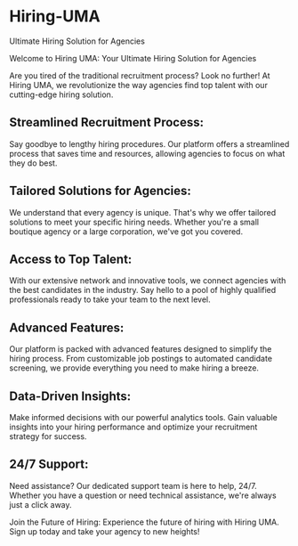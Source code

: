 # Hiring-UMA
Ultimate Hiring Solution for Agencies

Welcome to Hiring UMA: Your Ultimate Hiring Solution for Agencies

Are you tired of the traditional recruitment process? Look no further! At Hiring UMA, we revolutionize the way agencies find top talent with our cutting-edge hiring solution.

## Streamlined Recruitment Process: 
Say goodbye to lengthy hiring procedures. Our platform offers a streamlined process that saves time and resources, allowing agencies to focus on what they do best.

## Tailored Solutions for Agencies: 
We understand that every agency is unique. That's why we offer tailored solutions to meet your specific hiring needs. Whether you're a small boutique agency or a large corporation, we've got you covered.

## Access to Top Talent: 
With our extensive network and innovative tools, we connect agencies with the best candidates in the industry. Say hello to a pool of highly qualified professionals ready to take your team to the next level.

## Advanced Features: 
Our platform is packed with advanced features designed to simplify the hiring process. From customizable job postings to automated candidate screening, we provide everything you need to make hiring a breeze.

## Data-Driven Insights: 
Make informed decisions with our powerful analytics tools. Gain valuable insights into your hiring performance and optimize your recruitment strategy for success.

## 24/7 Support:
Need assistance? Our dedicated support team is here to help, 24/7. Whether you have a question or need technical assistance, we're always just a click away.

Join the Future of Hiring: Experience the future of hiring with Hiring UMA. Sign up today and take your agency to new heights!
